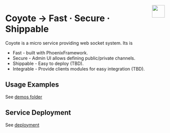<p href="https://aimeos.org/">
  <img src="https://png.icons8.com/color/50/000000/overwolf.png" align="right" height="40" />
</p>

# Coyote → Fast · Secure · Shippable

Coyote is a micro service providing web socket system. Its is

* Fast - built with PhoenixFramework.
* Secure - Admin UI allows defining public/private channels.
* Shippable - Easy to deploy (TBD).
* Integrable - Provide clients modules for easy integration (TBD).

## Usage Examples

See [demos folder](demos)

## Service Deployment

See [deployment](server/deployment)